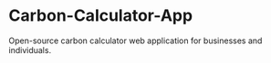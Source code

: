 # Carbon-Calculator-App
Open-source carbon calculator web application for businesses and individuals.
